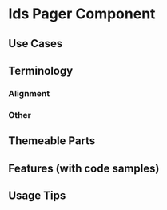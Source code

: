 # Ids Pager Component


## Use Cases

## Terminology

### Alignment

### Other

## Themeable Parts

## Features (with code samples)

## Usage Tips
